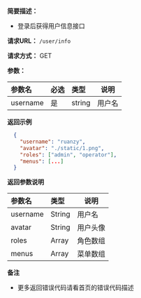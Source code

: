 **简要描述：** 

- 登录后获得用户信息接口

**请求URL：** ` /user/info `
  
**请求方式：** GET 

**参数：** 

|参数名|必选|类型|说明|
|:----    |:---|:----- |-----   |
|username |是  |string |用户名   |

 **返回示例**

```json
  {
    "username": "ruanzy",
    "avatar": "./static/1.png",
    "roles": ["admin", "operator"],
    "menus": [...]
  }
```

 **返回参数说明** 

|参数名|类型|说明|
|:-----  |:-----|-----                           |
|username |String   |用户名  |
|avatar |String   |用户头像  |
|roles |Array   |角色数组  |
|menus |Array   |菜单数组  |

 **备注** 

- 更多返回错误代码请看首页的错误代码描述